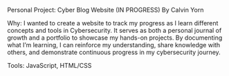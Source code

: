 Personal Project: Cyber Blog Website (IN PROGRESS)
By Calvin Yorn

Why:
I wanted to create a website to track my progress as I learn different concepts and tools in Cybersecurity. It serves as both a personal journal of growth and a portfolio to showcase my hands-on projects. By documenting what I’m learning, I can reinforce my understanding, share knowledge with others, and demonstrate continuous progress in my cybersecurity journey.

Tools:
JavaScript, HTML/CSS
